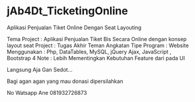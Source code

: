 # jAb4Dt_TicketingOnline
Aplikasi Penjualan Tiket Online Dengan Seat Layouting 


Tema Project	: Aplikasi Penjualan Tiket Bis Secara Online dengan konsep  layout seat
Project		: Tugas Akhir Teman Angkatan
Tipe Program	: Website
Menggunakan	: Php, DataTables, MySQL, jQuery Ajax, JavaScript , Bootstrap 4
Note		: Lebih Mementingkan Kebutuhan Feature  dari pada UI


Langsung Aja Gan Sedot...


Bagi agan agan yang mau donasi dipersilahkan

No Watsapp Ane 081932726873
